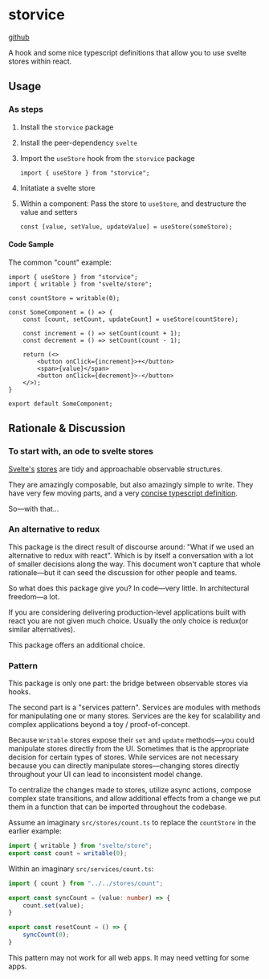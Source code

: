 # storvice
[github](https://github.com/RoryDuncan/use-store)

A hook and some nice typescript definitions that allow you to use svelte stores within react.

## Usage

### **As steps**

1.  Install the `storvice` package
1.  Install the peer-dependency `svelte`
1.  Import the `useStore` hook from the `storvice` package
    ```tsx
    import { useStore } from "storvice";
    ```

1.  Initatiate a svelte store

1.  Within a component: Pass the store to `useStore`, and destructure the value and setters
    ```tsx
    const [value, setValue, updateValue] = useStore(someStore);
    ```

#### **Code Sample**

The common "count" example:
```tsx
import { useStore } from "storvice";
import { writable } from "svelte/store";

const countStore = writable(0);

const SomeComponent = () => {
    const [count, setCount, updateCount] = useStore(countStore);

    const increment = () => setCount(count + 1);
    const decrement = () => setCount(count - 1);

    return (<>
        <button onClick={increment}>+</button>
        <span>{value}</span>
        <button onClick={decrement}>-</button>
    </>);
}
 
export default SomeComponent;
```

## Rationale & Discussion

### To start with, an ode to svelte stores

[Svelte's](https://svelte.dev/docs) [stores](https://svelte.dev/docs/svelte-store) are tidy and approachable observable structures.

They are amazingly composable, but also amazingly simple to write. They have very few moving parts, and a very [concise typescript definition](https://github.com/sveltejs/svelte/blob/master/packages/svelte/src/runtime/store/public.d.ts).

So—with that...

### An alternative to redux

This package is the direct result of discourse around: "What if we used an alternative to redux with react". Which is by itself a conversation with a lot of smaller decisions along the way. This document won't capture that whole rationale—but it can seed the discussion for other people and teams.

So what does this package give you?
In code—very little.
In architectural freedom—a lot.

If you are considering delivering production-level applications built with react you are not given much choice. Usually the only choice is redux(or similar alternatives). 

This package offers an additional choice.

### Pattern

This package is only one part: the bridge between observable stores via hooks.

The second part is a "services pattern". Services are modules with methods for manipulating one or many stores. Services are the key for scalability and complex applications beyond a toy / proof-of-concept.

Because `Writable` stores expose their `set` and `update` methods—you could manipulate stores directly from the UI. Sometimes that is the appropriate decision for certain types of stores. While services are not necessary because you can directly manipulate stores—changing stores directly throughout your UI can lead to inconsistent model change. 

To centralize the changes made to stores, utilize async actions, compose complex state transitions, and allow additional effects from a change we put them in a function that can be imported throughout the codebase.

Assume an imaginary `src/stores/count.ts` to replace the `countStore` in the earlier example:
```ts
import { writable } from "svelte/store";
export const count = writable(0);
```

Within an imaginary `src/services/count.ts`:
```ts
import { count } from "../../stores/count";

export const syncCount = (value: number) => {
    count.set(value);
}

export const resetCount = () => {
    syncCount(0);
}
```

This pattern may not work for all web apps. It may need vetting for some apps.

